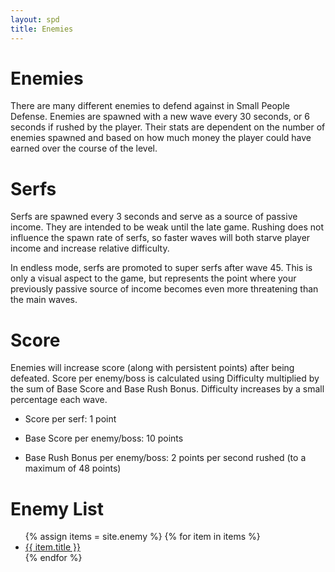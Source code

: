 ```yaml
---
layout: spd
title: Enemies
---
```


# Enemies

There are many different enemies to defend against in Small People Defense. Enemies are spawned with a new wave every 30 seconds, or 6 seconds if rushed by the player. Their stats are dependent on the number of enemies spawned and based on how much money the player could have earned over the course of the level.

# Serfs

Serfs are spawned every 3 seconds and serve as a source of passive income. They are intended to be weak until the late game. Rushing does not influence the spawn rate of serfs, so faster waves will both starve player income and increase relative difficulty.

In endless mode, serfs are promoted to super serfs after wave 45. This is only a visual aspect to the game, but represents the point where your previously passive source of income becomes even more threatening than the main waves.

# Score

Enemies will increase score (along with persistent points) after being defeated. Score per enemy/boss is calculated using Difficulty multiplied by the sum of Base Score and Base Rush Bonus. Difficulty increases by a small percentage each wave.

* Score per serf: 1 point

* Base Score per enemy/boss: 10 points

* Base Rush Bonus per enemy/boss: 2 points per second rushed (to a maximum of 48 points)

[//]: # (Stats can be found within HUDLevel.cpp)

# Enemy List

<ul>
  {% assign items = site.enemy %}
  {% for item in items %}
    <li><a href="{{ item.url }}">{{ item.title }}</a></li>
  {% endfor %}
<ul>
